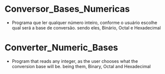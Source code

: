 # Conversor_Bases_Numericas
- Programa que ler qualquer número inteiro, conforme o usuário escolhe qual será a base de conversão.
sendo eles, Binário, Octal e Hexadecimal

# Converter_Numeric_Bases
- Program that reads any integer, as the user chooses what the conversion base will be.
being them, Binary, Octal and Hexadecimal
